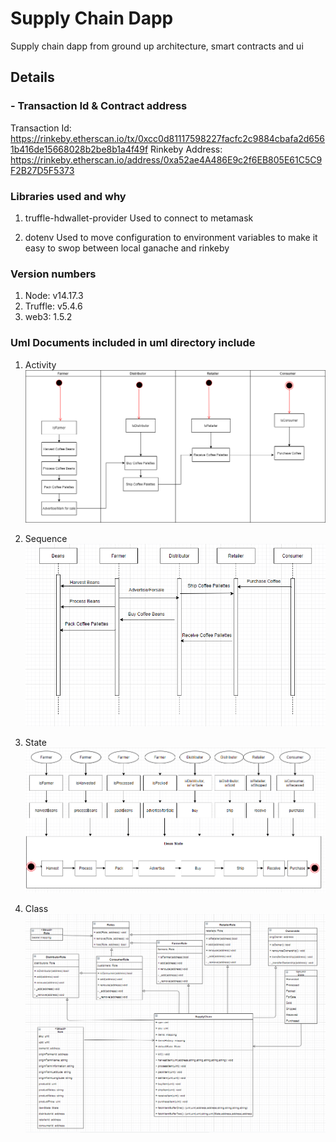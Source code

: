 # Supply Chain Dapp
Supply chain dapp from ground up architecture, smart contracts and ui

## Details

### - Transaction Id & Contract address 
Transaction Id:  https://rinkeby.etherscan.io/tx/0xcc0d81117598227facfc2c9884cbafa2d6561b416de15668028b2be8b1a4f49f
Rinkeby Address: https://rinkeby.etherscan.io/address/0xa52ae4A486E9c2f6EB805E61C5C9F2B27D5F5373


### Libraries used and why
1. truffle-hdwallet-provider
Used to connect to metamask

2. dotenv
Used to move configuration to environment variables to make it easy to swop between local ganache and rinkeby



### Version numbers
1. Node: v14.17.3
2. Truffle: v5.4.6
3. web3: 1.5.2

### Uml Documents included in uml directory include
1. Activity
![Activity Diagram](https://github.com/nathanrhoda/supply-chain-dapp/blob/main/uml/activity-diagram.PNG)

2. Sequence
![Sequence Diagram](https://github.com/nathanrhoda/supply-chain-dapp/blob/main/uml/sequence-diagram.png)

3. State
![State Diagram](https://github.com/nathanrhoda/supply-chain-dapp/blob/main/uml/state-diagram.PNG)

4. Class
![Class Diagram](https://github.com/nathanrhoda/supply-chain-dapp/blob/main/uml/class-diagram.PNG)


